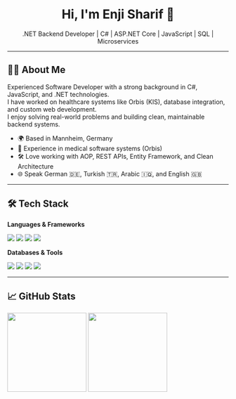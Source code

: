 <h1 align="center">Hi, I'm Enji Sharif 👋</h1>
<p align="center">
.NET Backend Developer | C# | ASP.NET Core | JavaScript | SQL | Microservices
</p>

---

## 👩‍💻 About Me

Experienced Software Developer with a strong background in C#, JavaScript, and .NET technologies.  
I have worked on healthcare systems like Orbis (KIS), database integration, and custom web development.  
I enjoy solving real-world problems and building clean, maintainable backend systems.

- 🌍 Based in Mannheim, Germany  
- 🏥 Experience in medical software systems (Orbis)  
- 🛠 Love working with AOP, REST APIs, Entity Framework, and Clean Architecture  
- 🌐 Speak German 🇩🇪, Turkish 🇹🇷, Arabic 🇮🇶, and English 🇬🇧

---

## 🛠 Tech Stack

**Languages & Frameworks**  
<p>
  <img src="https://img.shields.io/badge/C%23-239120?style=for-the-badge&logo=c-sharp&logoColor=white"/>
  <img src="https://img.shields.io/badge/.NET-512BD4?style=for-the-badge&logo=dotnet&logoColor=white"/>
  <img src="https://img.shields.io/badge/JavaScript-F7DF1E?style=for-the-badge&logo=javascript&logoColor=black"/>
  <img src="https://img.shields.io/badge/HTML%2FCSS-E34F26?style=for-the-badge&logo=html5&logoColor=white"/>
</p>

**Databases & Tools**  
<p>
  <img src="https://img.shields.io/badge/SQL-CC2927?style=for-the-badge&logo=microsoftsqlserver&logoColor=white"/>
  <img src="https://img.shields.io/badge/PostgreSQL-4169E1?style=for-the-badge&logo=postgresql&logoColor=white"/>
  <img src="https://img.shields.io/badge/MySQL-4479A1?style=for-the-badge&logo=mysql&logoColor=white"/>
  <img src="https://img.shields.io/badge/Git-F05032?style=for-the-badge&logo=git&logoColor=white"/>
</p>

---

## 📈 GitHub Stats

<p>
  <img src="https://github-readme-stats.vercel.app/api?username=EnSharif&show_icons=true&theme=tokyonight" height="180"/>
  <img src="https://github-readme-stats.vercel.app/api/top-langs/?username=EnSharif&layout=compact&theme=tokyonight" height="180"/>
</p>
